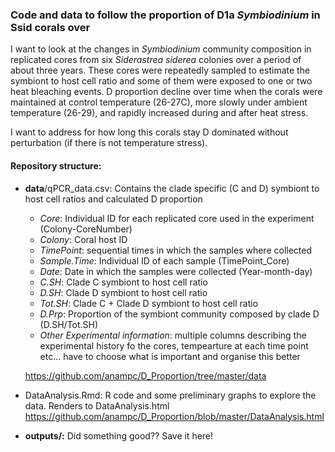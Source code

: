 
### Code and data to follow the proportion of D1a *Symbiodinium* in Ssid corals over

I want to look at the changes in *Symbiodinium* community composition in replicated cores from six *Siderastrea siderea* colonies over a period of about three years. These cores were repeatedly sampled to estimate the symbiont to host cell ratio and some of them were exposed to one or two heat bleaching events. D proportion decline over time when the corals were maintained at control temperature (26-27C), more slowly under ambient temperature (26-29), and rapidly increased during and after heat stress. 

I want to address for how long this corals stay D dominated without perturbation (if there is not temperature stress). 

#### Repository structure:

* **data**/qPCR_data.csv: Contains the clade specific (C and D) symbiont to host cell ratios and calculated D proportion
    + *Core*: Individual ID for each replicated core used in the experiment (Colony-CoreNumber)
    + *Colony*: Coral host ID
    + *TimePoint*: sequential times in which the samples where collected
    + *Sample.Time*: Individual ID of each sample (TimePoint_Core)
    + *Date*: Date in which the samples were collected (Year-month-day)
    + *C.SH*: Clade C symbiont to host cell ratio
    + *D.SH*: Clade D symbiont to host cell ratio 
    + *Tot.SH*: Clade C + Clade D symbiont to host cell ratio
    + *D.Prp*: Proportion of the symbiont community composed by clade D (D.SH/Tot.SH)
    + *Other Experimental information*: multiple columns describing the experimental history fo the cores, tempearture at each time point etc... have to choose what is important and organise this better
    
    https://github.com/anampc/D_Proportion/tree/master/data
 
* DataAnalysis.Rmd: R code and some preliminary graphs to explore the data. Renders to  DataAnalysis.html
    https://github.com/anampc/D_Proportion/blob/master/DataAnalysis.html

* **outputs/:** Did something good?? Save it here!